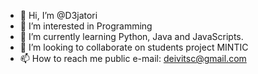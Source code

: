- 👋 Hi, I’m @D3jatori
- 👀 I’m interested in Programming
- 🌱 I’m currently learning Python, Java and JavaScripts.
- 💞️ I’m looking to collaborate on students project MINTIC
- 📫 How to reach me public e-mail: deivitsc@gmail.com
